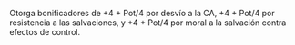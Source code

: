 Otorga bonificadores de +4 + Pot/4 por desvío a la CA, +4 + Pot/4 por resistencia a las salvaciones, y +4 + Pot/4 por moral a la salvación contra efectos de control.
